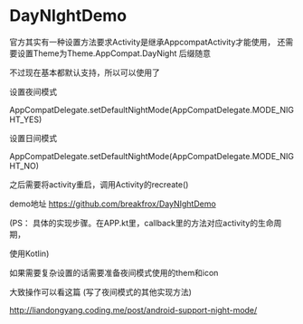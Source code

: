 # DayNIghtDemo

官方其实有一种设置方法要求Activity是继承AppcompatActivity才能使用，
还需要设置Theme为Theme.AppCompat.DayNight 后缀随意

不过现在基本都默认支持，所以可以使用了

设置夜间模式

AppCompatDelegate.setDefaultNightMode(AppCompatDelegate.MODE_NIGHT_YES)

设置日间模式

AppCompatDelegate.setDefaultNightMode(AppCompatDelegate.MODE_NIGHT_NO)

之后需要将activity重启，调用Activity的recreate()

demo地址  https://github.com/breakfrox/DayNIghtDemo

(PS： 具体的实现步骤。在APP.kt里，callback里的方法对应activity的生命周期，

使用Kotlin)





如果需要复杂设置的话需要准备夜间模式使用的them和icon

大致操作可以看这篇 (写了夜间模式的其他实现方法)

http://liandongyang.coding.me/post/android-support-night-mode/
